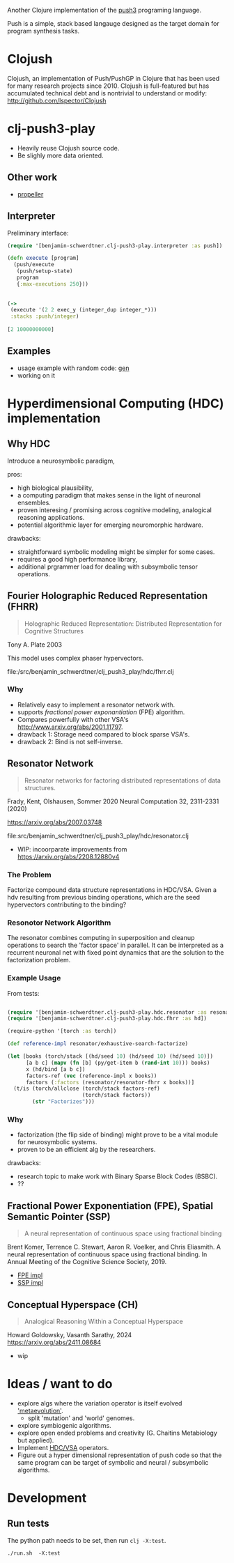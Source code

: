 Another Clojure implementation of the [push3](https://faculty.hampshire.edu/lspector/push3-description.html) programing language. 

Push is a simple, stack based langauge designed as the target domain for program synthesis tasks. 

# Clojush

Clojush, an implementation of Push/PushGP in Clojure that has been used for many research projects since 2010. Clojush is full-featured but has accumulated technical debt and is nontrivial to understand or modify: http://github.com/lspector/Clojush

# clj-push3-play

- Heavily reuse Clojush source code. 
- Be slighly more data oriented.

## Other work

- [propeller](https://github.com/lspector/propeller)

## Interpreter

Preliminary interface: 


``` clojure
(require '[benjamin-schwerdtner.clj-push3-play.interpreter :as push])

(defn execute [program]
  (push/execute
   (push/setup-state)
   program
   {:max-executions 250}))
   
   
(->
 (execute '(2 2 exec_y (integer_dup integer_*)))
 :stacks :push/integer)
 
[2 10000000000]

```



## Examples

- usage example with random code: [gen](examples/gen.clj)
- working on it



# Hyperdimensional Computing (HDC) implementation 

## Why HDC

Introduce a neurosymbolic paradigm,

pros:

- high biological plausibility,
- a computing paradigm that makes sense in the light of neuronal ensembles. 
- proven interesing / promising across cognitive modeling, analogical reasoning applications.
- potential algorithmic layer for emerging neuromorphic hardware.


drawbacks: 

- straightforward symbolic modeling might be simpler for some cases.
- requires a good high performance library, 
- additional prgrammer load for dealing with subsymbolic tensor operations.


## Fourier Holographic Reduced Representation (FHRR)

> Holographic Reduced Representation: Distributed Representation for Cognitive Structures

Tony A. Plate 2003

This model uses complex phaser hypervectors.

file:/src/benjamin_schwerdtner/clj_push3_play/hdc/fhrr.clj

### Why

- Relatively easy to implement a resonator network with.
- supports *fractional power exponantiation* (FPE) algorithm.
- Compares powerfully with other VSA's http://www.arxiv.org/abs/2001.11797.
- drawback 1: Storage need compared to block sparse VSA's. 
- drawback 2: Bind is not self-inverse.

## Resonator Network

> Resonator networks for factoring distributed representations of data structures. 

Frady, Kent, Olshausen, Sommer 2020
Neural Computation 32, 2311-2331 (2020)

https://arxiv.org/abs/2007.03748

file:src/benjamin_schwerdtner/clj_push3_play/hdc/resonator.clj

- WIP: incoorparate improvements from https://arxiv.org/abs/2208.12880v4


### The Problem

Factorize compound data structure representations in HDC/VSA.
Given a hdv resulting from previous binding operations, which are the seed hypervectors contributing to the binding? 

### Resonotor Network Algorithm

The resonator combines computing in superposition and cleanup operations to search the 'factor space' in parallel.
It can be interpreted as a recurrent neuronal net with fixed point dynamics that are the solution to the factorization problem.





### Example Usage

From tests:

``` clojure

(require '[benjamin-schwerdtner.clj-push3-play.hdc.resonator :as resonator])
(require '[benjamin-schwerdtner.clj-push3-play.hdc.fhrr :as hd])

(require-python '[torch :as torch])

(def reference-impl resonator/exhaustive-search-factorize)

(let [books (torch/stack [(hd/seed 10) (hd/seed 10) (hd/seed 10)])
      [a b c] (mapv (fn [b] (py/get-item b (rand-int 10))) books)
      x (hd/bind [a b c])
      factors-ref (vec (reference-impl x books))
      factors (:factors (resonator/resonator-fhrr x books))]
  (t/is (torch/allclose (torch/stack factors-ref)
                        (torch/stack factors))
        (str "Factorizes")))
```

### Why

- factorization (the flip side of binding) might prove to be a vital module for neurosymbolic systems.
- proven to be an efficient alg by the researchers.

drawbacks: 

- research topic to make work with Binary Sparse Block Codes (BSBC).
- ?? 


## Fractional Power Exponentiation (FPE), Spatial Semantic Pointer (SSP)

> A neural representation of continuous space using fractional binding

Brent Komer, Terrence C. Stewart,
Aaron R. Voelker, and Chris Eliasmith. A neural representation of continuous space using fractional binding. 
In Annual Meeting of the Cognitive Science Society, 2019.

- [FPE impl](src/benjamin_schwerdtner/clj_push3_play/hdc/fractional_power_encoding.clj)
- [SSP impl](src/benjamin_schwerdtner/clj_push3_play/hdc/spatial_semantic_pointer.clj)

## Conceptual Hyperspace (CH)

> Analogical Reasoning Within a Conceptual Hyperspace

Howard Goldowsky, Vasanth Sarathy, 2024
https://arxiv.org/abs/2411.08684

- wip


# Ideas / want to do

- explore algs where the variation operator is itself evolved ['metaevolution'](ideas/metaevolution.org).
  - split 'mutation' and 'world' genomes.
- explore symbiogenic algorithms.
- explore open ended problems and creativity (G. Chaitins Metabiology but applied).
- Implement [HDC/VSA](https://www.hd-computing.com/) operators.
- Figure out a hyper dimensional representation of push code so that the same program can be target of 
  symbolic and neural / subsymbolic algorithms.

# Development



## Run tests

The python path needs to be set, then run `clj -X:test`. 

``` shell
./run.sh  -X:test
``` 
